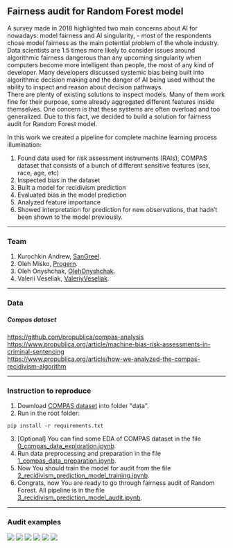 ## Fairness audit for Random Forest model
A survey made in 2018 highlighted two main concerns about AI for nowadays: model fairness and AI singularity, - most of the respondents chose model fairness as the main potential problem of the whole industry. Data scientists are 1.5 times more likely to consider issues around algorithmic fairness dangerous than any upcoming singularity when computers become more intelligent than people, the most of any kind of developer. Many developers discussed systemic bias being built into algorithmic decision making and the danger of AI being used without the ability to inspect and reason about decision pathways. <br/>
There are plenty of existing solutions to inspect models. Many of them work fine for their purpose, some already aggregated different features inside themselves. One concern is that these systems are often overload and too generalized. Due to this fact, we decided to build a solution for fairness audit for Random Forest model.<br/>
    
  In this work we created a pipeline for complete machine learning process illumination:
1. Found data used for risk assessment instruments (RAIs), COMPAS dataset that consists of a bunch of different sensitive features (sex, race, age, etc)
2. Inspected bias in the dataset
3. Built a model for recidivism prediction
4. Evaluated bias in the model prediction
5. Analyzed feature importance
6. Showed interpretation for prediction for new observations, that hadn’t been shown to the model previously.

---
### Team
1. Kurochkin Andrew, [SanGreel]().
2. Oleh Misko, [Progern](https://github.com/Progern).
3. Oleh Onyshchak, [OlehOnyshchak](https://github.com/OlehOnyshchak).
4. Valerii Veseliak, [ValeriyVeseliak](https://github.com/ValeriyVeseliak).

---
### Data
##### Compas dataset 
https://github.com/propublica/compas-analysis <br/>
https://www.propublica.org/article/machine-bias-risk-assessments-in-criminal-sentencing <br/>
https://www.propublica.org/article/how-we-analyzed-the-compas-recidivism-algorithm <br/>

---
### Instruction to reproduce
1. Download [COMPAS dataset](https://github.com/propublica/compas-analysis/) into folder "data".
2. Run  in the root folder:
```
pip install -r requirements.txt
```

3. [Optional] You can find some EDA of COMPAS dataset in the file [0_compas_data_exploration.ipynb](https://github.com/SanGreel/noble-model-audit/blob/master/0_compas_data_exploration.ipynb).
4. Run data preprocessing and preparation in the file [1_compas_data_preparation.ipynb](https://github.com/SanGreel/noble-model-audit/blob/master/1_compas_data_preparation.ipynb).
5. Now You should train the model for audit from the file [2_recidivism_prediction_model_training.ipynb](https://github.com/SanGreel/noble-model-audit/blob/master/2_recidivism_prediction_model_training.ipynb).
6. Congrats, now You are ready to go through fairness audit of Random Forest. All pipeline is in the file [3_recidivism_prediction_model_audit.ipynb](https://github.com/SanGreel/noble-model-audit/blob/master/3_recidivism_prediction_model_audit.ipynb).

---
### Audit examples
![](https://raw.githubusercontent.com/SanGreel/noble-model-audit/master/audit_result/EDA_sex.png)
![](https://raw.githubusercontent.com/SanGreel/noble-model-audit/master/audit_result/EDA_race.png)
![](https://raw.githubusercontent.com/SanGreel/noble-model-audit/master/audit_result/fairness_plot.png)
![](https://raw.githubusercontent.com/SanGreel/noble-model-audit/master/audit_result/fairness_plot2.png)
![](https://raw.githubusercontent.com/SanGreel/noble-model-audit/master/audit_result/partial_dependence.png)
![](https://raw.githubusercontent.com/SanGreel/noble-model-audit/master/audit_result/feature_selection.png)

